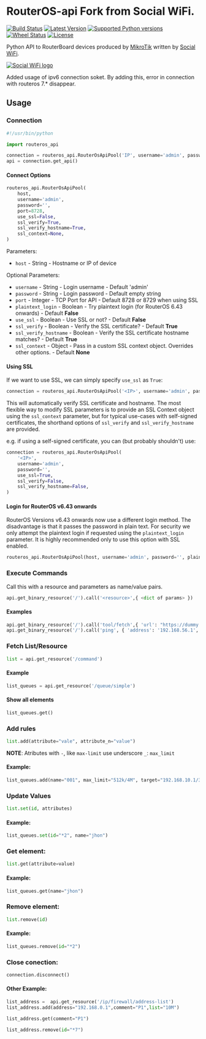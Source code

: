 # RouterOS-api Fork from Social WiFi.

[![Build Status](https://travis-ci.org/socialwifi/RouterOS-api.svg?branch=master)](https://travis-ci.org/socialwifi/RouterOS-api)
[![Latest Version](https://img.shields.io/pypi/v/RouterOS-api.svg)](https://pypi.python.org/pypi/RouterOS-api/)
[![Supported Python versions](https://img.shields.io/pypi/pyversions/RouterOS-api.svg)](https://pypi.python.org/pypi/RouterOS-api/)
[![Wheel Status](https://img.shields.io/pypi/wheel/RouterOS-api.svg)](https://pypi.python.org/pypi/RouterOS-api/)
[![License](https://img.shields.io/pypi/l/RouterOS-api.svg)](https://github.com/socialwifi/RouterOS-api/blob/master/LICENSE)

Python API to RouterBoard devices produced by [MikroTik](https://mikrotik.com/) written by [Social WiFi](https://socialwifi.com).

[![Social WiFi logo](https://static.socialwifi.com/cloud/1/images/logo.svg)](https://socialwifi.com)

Added usage of ipv6 connection soket. By adding this, error in connection with routeros 7.* disappear. 

## Usage

### Connection

```python
#!/usr/bin/python

import routeros_api

connection = routeros_api.RouterOsApiPool('IP', username='admin', password='')
api = connection.get_api()
```

#### Connect Options

```python
routeros_api.RouterOsApiPool(
    host,
    username='admin',
    password='',
    port=8728,
    use_ssl=False,
    ssl_verify=True,
    ssl_verify_hostname=True,
    ssl_context=None,
)
```

Parameters:

* `host` - String - Hostname or IP of device

Optional Parameters:

* `username` - String - Login username - Default 'admin'
* `password` - String - Login password - Default empty string
* `port` - Integer - TCP Port for API - Default 8728 or 8729 when using SSL
* `plaintext_login` - Boolean - Try plaintext login (for RouterOS 6.43 onwards) - Default **False**
* `use_ssl` - Boolean - Use SSL or not? - Default **False**
* `ssl_verify` - Boolean - Verify the SSL certificate? - Default **True**
* `ssl_verify_hostname` - Boolean - Verify the SSL certificate hostname matches? - Default **True**
* `ssl_context` - Object - Pass in a custom SSL context object. Overrides other options. - Default **None**

#### Using SSL

If we want to use SSL, we can simply specify `use_ssl` as `True`:

```python
connection = routeros_api.RouterOsApiPool('<IP>', username='admin', password='', use_ssl=True)
```

This will automatically verify SSL certificate and hostname. 
The most flexible way to modify SSL parameters is to provide an SSL Context object using the 
`ssl_context` parameter, but for typical use-cases with self-signed certificates, the shorthand options of
 `ssl_verify` and `ssl_verify_hostname` are provided.

e.g. if using a self-signed certificate, you can (but probably shouldn't) use:

```python
connection = routeros_api.RouterOsApiPool(
    '<IP>',
    username='admin',
    password='',
    use_ssl=True,
    ssl_verify=False,
    ssl_verify_hostname=False,
)
```

#### Login for RouterOS v6.43 onwards

RouterOS Versions v6.43 onwards now use a different login method. 
The disadvantage is that it passes the password in plain text. 
For security we only attempt the plaintext login if requested using the `plaintext_login` parameter. 
It is highly recommended only to use this option with SSL enabled.

```python
routeros_api.RouterOsApiPool(host, username='admin', password='', plaintext_login=True)
```

### Execute Commands

Call this with a resource and parameters as name/value pairs.

```python
api.get_binary_resource('/').call('<resource>',{ <dict of params> })
```

#### Examples

```python
api.get_binary_resource('/').call('tool/fetch',{ 'url': "https://dummy.url" })
api.get_binary_resource('/').call('ping', { 'address': '192.168.56.1', 'count': '4' })
```

### Fetch List/Resource

```python
list = api.get_resource('/command')
```

#### Example

```python
list_queues = api.get_resource('/queue/simple')
```

#### Show all elements

```python
list_queues.get()
```

### Add rules

```python
list.add(attribute="vale", attribute_n="value")
```

**NOTE**: Atributes with `-`, like `max-limit` use underscore `_`: `max_limit`

#### Example:

```python
list_queues.add(name="001", max_limit="512k/4M", target="192.168.10.1/32")
```

### Update Values

```python
list.set(id, attributes)
```

#### Example:

```python
list_queues.set(id="*2", name="jhon")
```

### Get element:

```python
list.get(attribute=value)
```

#### Example:

```python
list_queues.get(name="jhon")
```

### Remove element:

```python
list.remove(id)
```

#### Example:

```python
list_queues.remove(id="*2")
```

### Close conection:

```python
connection.disconnect()
```

#### Other Example:

```python
list_address =  api.get_resource('/ip/firewall/address-list')
list_address.add(address="192.168.0.1",comment="P1",list="10M")

list_address.get(comment="P1")

list_address.remove(id="*7")
```
